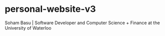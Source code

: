 # personal-website-v3

Soham Basu | Software Developer and Computer Science + Finance at the University of Waterloo
